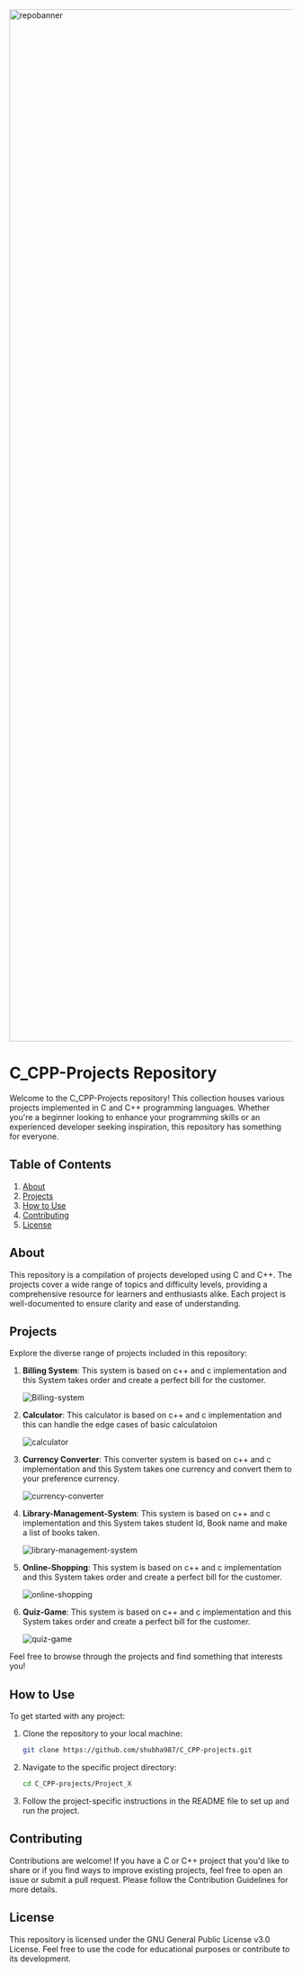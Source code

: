 <img width="1834" alt="repobanner" src="https://github.com/shubha987/C_CPP-projects/assets/116547779/99d839ec-d845-4aeb-b392-e231c52e049a">


# C_CPP-Projects Repository
Welcome to the C_CPP-Projects repository! This collection houses various projects implemented in C and C++ programming languages. Whether you're a beginner looking to enhance your programming skills or an experienced developer seeking inspiration, this repository has something for everyone.

## Table of Contents

1. [About](#about)
2. [Projects](#projects)
3. [How to Use](#how-to-use)
4. [Contributing](#contributing)
5. [License](#license)

## About

This repository is a compilation of projects developed using C and C++. The projects cover a wide range of topics and difficulty levels, providing a comprehensive resource for learners and enthusiasts alike. Each project is well-documented to ensure clarity and ease of understanding.

## Projects

Explore the diverse range of projects included in this repository:

1. **Billing System**: This system is based on c++ and c implementation and this System takes order and create a perfect bill for the customer.

   ![Billing-system](https://github.com/shubha987/C_CPP-projects/assets/116547779/380c4748-d188-4de9-bf3f-7638e24ae688)

2. **Calculator**: This calculator is based on c++ and c implementation and this can handle the edge cases of basic calculatoion 
 
    ![calculator](https://github.com/shubha987/C_CPP-projects/assets/116547779/aa270b65-c378-472d-a627-b7b802f24f25)

3. **Currency Converter**: This converter system is based on c++ and c implementation and this System takes one currency and convert them to your preference currency.
   
    ![currency-converter](https://github.com/shubha987/C_CPP-projects/assets/116547779/bd73d317-0e31-4426-994f-65fd48c7ae84)

4. **Library-Management-System**: This system is based on c++ and c implementation and this System takes student Id, Book name and make a list of books taken.

    ![library-management-system](https://github.com/shubha987/C_CPP-projects/assets/116547779/3019e877-c455-460c-956e-1cba6c73f436)

5. **Online-Shopping**: This system is based on c++ and c implementation and this System takes order and create a perfect bill for the customer.

    ![online-shopping](https://github.com/shubha987/C_CPP-projects/assets/116547779/c7c6319a-dd35-40d1-a394-87ee705768b0)

6. **Quiz-Game**: This system is based on c++ and c implementation and this System takes order and create a perfect bill for the customer.

    ![quiz-game](https://github.com/shubha987/C_CPP-projects/assets/116547779/18a78cdd-e6c2-475e-abd1-38991557f1f0)

Feel free to browse through the projects and find something that interests you!

## How to Use

To get started with any project:

1. Clone the repository to your local machine:

   ```bash
   git clone https://github.com/shubha987/C_CPP-projects.git

2. Navigate to the specific project directory:

    ```bash
    cd C_CPP-projects/Project_X

3. Follow the project-specific instructions in the README file to set up and run the project.

## Contributing
Contributions are welcome! If you have a C or C++ project that you'd like to share or if you find ways to improve existing projects, feel free to open an issue or submit a pull request. Please follow the Contribution Guidelines for more details.

## License
This repository is licensed under the GNU General Public License v3.0 License. Feel free to use the code for educational purposes or contribute to its development.
